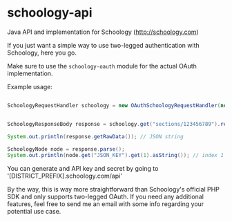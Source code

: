 # schoology-api
Java API and implementation for Schoology (http://schoology.com) 

If you just want a simple way to use two-legged authentication with Schoology, here you go. 

Make sure to use the `schoology-oauth` module for the actual OAuth implementation. 
 
Example usage:

~~~~java

SchoologyRequestHandler schoology = new OAuthSchoologyRequestHandler(new BasicOAuthResourceLocator(DISTRICT_PREFIX), API_KEY, API_SECRET);


SchoologyResponseBody response = schoology.get("sections/123456789").requireSuccess().getBody();

System.out.println(response.getRawData()); // JSON string

SchoologyNode node = response.parse();
System.out.println(node.get("JSON_KEY").get(1).asString()); // index 1 of some JSON_KEY property

~~~~

You can generate and API key and secret by going to '[DISTRICT_PREFIX].schoology.com/api'

By the way, this is way more straightforward than Schoology's official PHP SDK and only supports two-legged OAuth. If you need any additional features, feel free to send me an email with some info regarding your potential use case. 
